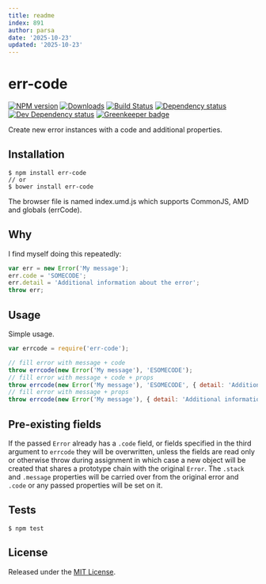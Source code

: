 ```yaml
---
title: readme
index: 891
author: parsa
date: '2025-10-23'
updated: '2025-10-23'
---
```

# err-code

[![NPM version][npm-image]][npm-url] [![Downloads][downloads-image]][npm-url] [![Build Status][travis-image]][travis-url] [![Dependency status][david-dm-image]][david-dm-url] [![Dev Dependency status][david-dm-dev-image]][david-dm-dev-url] [![Greenkeeper badge][greenkeeper-image]][greenkeeper-url]

[npm-url]:https://npmjs.org/package/err-code
[downloads-image]:http://img.shields.io/npm/dm/err-code.svg
[npm-image]:http://img.shields.io/npm/v/err-code.svg
[travis-url]:https://travis-ci.org/IndigoUnited/js-err-code
[travis-image]:http://img.shields.io/travis/IndigoUnited/js-err-code/master.svg
[david-dm-url]:https://david-dm.org/IndigoUnited/js-err-code
[david-dm-image]:https://img.shields.io/david/IndigoUnited/js-err-code.svg
[david-dm-dev-url]:https://david-dm.org/IndigoUnited/js-err-code?type=dev
[david-dm-dev-image]:https://img.shields.io/david/dev/IndigoUnited/js-err-code.svg
[greenkeeper-image]:https://badges.greenkeeper.io/IndigoUnited/js-err-code.svg
[greenkeeper-url]:https://greenkeeper.io/

Create new error instances with a code and additional properties.


## Installation

```console
$ npm install err-code
// or
$ bower install err-code
```

The browser file is named index.umd.js which supports CommonJS, AMD and globals (errCode).


## Why

I find myself doing this repeatedly:

```js
var err = new Error('My message');
err.code = 'SOMECODE';
err.detail = 'Additional information about the error';
throw err;
```


## Usage

Simple usage.

```js
var errcode = require('err-code');

// fill error with message + code
throw errcode(new Error('My message'), 'ESOMECODE');
// fill error with message + code + props
throw errcode(new Error('My message'), 'ESOMECODE', { detail: 'Additional information about the error' });
// fill error with message + props
throw errcode(new Error('My message'), { detail: 'Additional information about the error' });
```

## Pre-existing fields

If the passed `Error` already has a `.code` field, or fields specified in the third argument to `errcode` they will be overwritten, unless the fields are read only or otherwise throw during assignment in which case a new object will be created that shares a prototype chain with the original `Error`. The `.stack` and `.message` properties will be carried over from the original error and `.code` or any passed properties will be set on it.


## Tests

`$ npm test`


## License

Released under the [MIT License](http://www.opensource.org/licenses/mit-license.php).
